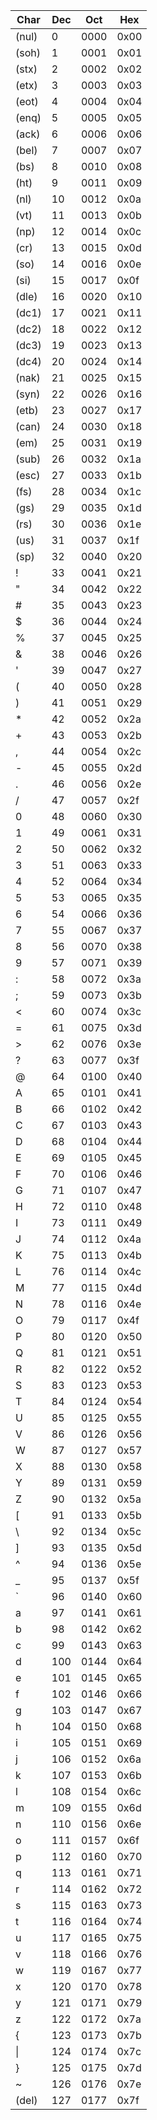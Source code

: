 | Char  |  Dec  |    Oct |    Hex  | 
|-------|-------|--------|---------|
| (nul) |     0 |   0000 |   0x00  | 
| (soh) |     1 |   0001 |   0x01  | 
| (stx) |     2 |   0002 |   0x02  | 
| (etx) |     3 |   0003 |   0x03  | 
| (eot) |     4 |   0004 |   0x04  | 
| (enq) |     5 |   0005 |   0x05  | 
| (ack) |     6 |   0006 |   0x06  | 
| (bel) |     7 |   0007 |   0x07  | 
| (bs)  |     8 |   0010 |   0x08  | 
| (ht)  |     9 |   0011 |   0x09  | 
| (nl)  |    10 |   0012 |   0x0a  | 
| (vt)  |    11 |   0013 |   0x0b  | 
| (np)  |    12 |   0014 |   0x0c  | 
| (cr)  |    13 |   0015 |   0x0d  | 
| (so)  |    14 |   0016 |   0x0e  | 
| (si)  |    15 |   0017 |   0x0f  | 
| (dle) |    16 |   0020 |   0x10  | 
| (dc1) |    17 |   0021 |   0x11  | 
| (dc2) |    18 |   0022 |   0x12  | 
| (dc3) |    19 |   0023 |   0x13  | 
| (dc4) |    20 |   0024 |   0x14  | 
| (nak) |    21 |   0025 |   0x15  | 
| (syn) |    22 |   0026 |   0x16  | 
| (etb) |    23 |   0027 |   0x17  | 
| (can) |    24 |   0030 |   0x18  | 
| (em)  |    25 |   0031 |   0x19  | 
| (sub) |    26 |   0032 |   0x1a  | 
| (esc) |    27 |   0033 |   0x1b  | 
| (fs)  |    28 |   0034 |   0x1c  | 
| (gs)  |    29 |   0035 |   0x1d  | 
| (rs)  |    30 |   0036 |   0x1e  | 
| (us)  |    31 |   0037 |   0x1f  | 
| (sp)  |    32 |   0040 |   0x20  | 
| !     |    33 |   0041 |   0x21  | 
| "     |    34 |   0042 |   0x22  | 
| #     |    35 |   0043 |   0x23  | 
| $     |    36 |   0044 |   0x24  | 
| %     |    37 |   0045 |   0x25  | 
| &     |    38 |   0046 |   0x26  | 
| '     |    39 |   0047 |   0x27  | 
| (     |    40 |   0050 |   0x28  | 
| )     |    41 |   0051 |   0x29  | 
| *     |    42 |   0052 |   0x2a  | 
| +     |    43 |   0053 |   0x2b  | 
| ,     |    44 |   0054 |   0x2c  | 
| -     |    45 |   0055 |   0x2d  | 
| .     |    46 |   0056 |   0x2e  | 
| /     |    47 |   0057 |   0x2f  | 
| 0     |    48 |   0060 |   0x30  | 
| 1     |    49 |   0061 |   0x31  | 
| 2     |    50 |   0062 |   0x32  | 
| 3     |    51 |   0063 |   0x33  | 
| 4     |    52 |   0064 |   0x34  | 
| 5     |    53 |   0065 |   0x35  | 
| 6     |    54 |   0066 |   0x36  | 
| 7     |    55 |   0067 |   0x37  | 
| 8     |    56 |   0070 |   0x38  | 
| 9     |    57 |   0071 |   0x39  | 
| :     |    58 |   0072 |   0x3a  | 
| ;     |    59 |   0073 |   0x3b  | 
| <     |    60 |   0074 |   0x3c  | 
| =     |    61 |   0075 |   0x3d  | 
| >     |    62 |   0076 |   0x3e  | 
| ?     |    63 |   0077 |   0x3f  | 
| @     |    64 |   0100 |   0x40  | 
| A     |    65 |   0101 |   0x41  | 
| B     |    66 |   0102 |   0x42  | 
| C     |    67 |   0103 |   0x43  | 
| D     |    68 |   0104 |   0x44  | 
| E     |    69 |   0105 |   0x45  | 
| F     |    70 |   0106 |   0x46  | 
| G     |    71 |   0107 |   0x47  | 
| H     |    72 |   0110 |   0x48  | 
| I     |    73 |   0111 |   0x49  | 
| J     |    74 |   0112 |   0x4a  | 
| K     |    75 |   0113 |   0x4b  | 
| L     |    76 |   0114 |   0x4c  | 
| M     |    77 |   0115 |   0x4d  | 
| N     |    78 |   0116 |   0x4e  | 
| O     |    79 |   0117 |   0x4f  | 
| P     |    80 |   0120 |   0x50  | 
| Q     |    81 |   0121 |   0x51  | 
| R     |    82 |   0122 |   0x52  | 
| S     |    83 |   0123 |   0x53  | 
| T     |    84 |   0124 |   0x54  | 
| U     |    85 |   0125 |   0x55  | 
| V     |    86 |   0126 |   0x56  | 
| W     |    87 |   0127 |   0x57  | 
| X     |    88 |   0130 |   0x58  | 
| Y     |    89 |   0131 |   0x59  | 
| Z     |    90 |   0132 |   0x5a  | 
| [     |    91 |   0133 |   0x5b  | 
| \     |    92 |   0134 |   0x5c  | 
| ]     |    93 |   0135 |   0x5d  | 
| ^     |    94 |   0136 |   0x5e  | 
| _     |    95 |   0137 |   0x5f  | 
| `     |    96 |   0140 |   0x60  | 
| a     |    97 |   0141 |   0x61  | 
| b     |    98 |   0142 |   0x62  | 
| c     |    99 |   0143 |   0x63  | 
| d     |   100 |   0144 |   0x64  | 
| e     |   101 |   0145 |   0x65  | 
| f     |   102 |   0146 |   0x66  | 
| g     |   103 |   0147 |   0x67  | 
| h     |   104 |   0150 |   0x68  | 
| i     |   105 |   0151 |   0x69  | 
| j     |   106 |   0152 |   0x6a  | 
| k     |   107 |   0153 |   0x6b  | 
| l     |   108 |   0154 |   0x6c  | 
| m     |   109 |   0155 |   0x6d  | 
| n     |   110 |   0156 |   0x6e  | 
| o     |   111 |   0157 |   0x6f  | 
| p     |   112 |   0160 |   0x70  | 
| q     |   113 |   0161 |   0x71  | 
| r     |   114 |   0162 |   0x72  | 
| s     |   115 |   0163 |   0x73  | 
| t     |   116 |   0164 |   0x74  | 
| u     |   117 |   0165 |   0x75  | 
| v     |   118 |   0166 |   0x76  | 
| w     |   119 |   0167 |   0x77  | 
| x     |   120 |   0170 |   0x78  | 
| y     |   121 |   0171 |   0x79  | 
| z     |   122 |   0172 |   0x7a  | 
| {     |   123 |   0173 |   0x7b  | 
| &#124;     |   124 |   0174 |   0x7c  | 
| }     |   125 |   0175 |   0x7d  |
| ~     |   126 |   0176 |   0x7e  |
| (del) |   127 |   0177 |   0x7f  |
